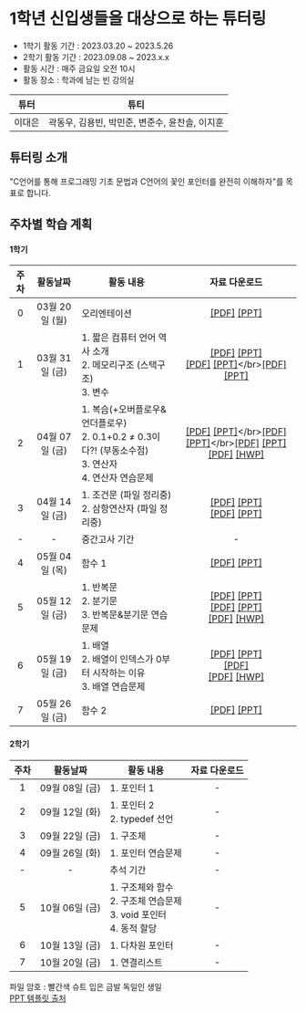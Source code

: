 # 1학년 신입생들을 대상으로 하는 튜터링
* 1학기 활동 기간 : 2023.03.20 ~ 2023.5.26
* 2학기 활동 기간 : 2023.09.08 ~ 2023.x.x
* 활동 시간 : 매주 금요일 오전 10시
* 활동 장소 : 학과에 남는 빈 강의실

| 튜터 | 튜티 |
| ------ | :------: |
| 이대은 | 곽동우, 김용빈, 박민준, 변준수, 윤찬솔, 이지훈 |

## 튜터링 소개
"C언어를 통해 프로그래밍 기초 문법과 C언어의 꽃인 포인터를 완전히 이해하자"를 목표로 합니다.


## 주차별 학습 계획
#### 1학기
| 주차 | 활동날짜 |  <center>활동 내용</center> | 자료 다운로드 |
| :------: | :------: | :------ | :------: |
| 0 | 03월 20일 (월) | 오리엔테이션|[[PDF]](https://github.com/2daeeun/C_freshman_tutoring/raw/main/00주차_03월_20일/00주차_OT_오리엔테이션.pdf) [[PPT]](https://github.com/2daeeun/C_freshman_tutoring/raw/main/00주차_03월_20일/00주차_OT_오리엔테이션.pptx) |
| 1 | 03월 31일 (금) |  1. 짧은 컴퓨터 언어 역사 소개</br>2. 메모리구조 (스택구조)</br>3. 변수|[[PDF]](https://github.com/2daeeun/C_freshman_tutoring/raw/main/01주차_03월_31일/01주차_1_짧은_컴퓨터_언어_역사_소개.pdf) [[PPT]](https://github.com/2daeeun/C_freshman_tutoring/raw/main/01주차_03월_31일/01주차_1_짧은_컴퓨터_언어_역사_소개.pptx)</br>[[PDF]](https://github.com/2daeeun/C_freshman_tutoring/raw/main/01주차_03월_31일/01주차_2_메모리_구조(feat_스택구조).pdf) [[PPT]](https://github.com/2daeeun/C_freshman_tutoring/raw/main/01주차_03월_31일/01주차_2_메모리_구조(feat_스택구조).pptx)</br>[[PDF]](https://github.com/2daeeun/C_freshman_tutoring/raw/main/01주차_03월_31일/01주차_3_변수.pdf) [[PPT]](https://github.com/2daeeun/C_freshman_tutoring/raw/main/01주차_03월_31일/01주차_3_변수.pptx)|
| 2 | 04월 07일 (금) | 1. 복습(+오버플로우&언더플로우)</br>2. 0.1+0.2 ≠ 0.3이다?! (부동소수점)</br>3. 연산자 </br> 4. 연산자 연습문제 |[[PDF]](https://github.com/2daeeun/C_freshman_tutoring/raw/main/02주차_04월_07일/02주차_1_저번_튜터링의_강제암기_내용_복습_(feat_오버플로우with언더플로우).pdf) [[PPT]](https://github.com/2daeeun/C_freshman_tutoring/raw/main/02주차_04월_07일/02주차_1_저번_튜터링의_강제암기_내용_복습_(feat_오버플로우with언더플로우).pptx)</br>[[PDF]](https://github.com/2daeeun/C_freshman_tutoring/raw/main/02주차_04월_07일/02주차_2_0.1_더하기_0.2는_0.3_아니다_(feat_부동소수점).pdf) [[PPT]](https://github.com/2daeeun/C_freshman_tutoring/raw/main/02주차_04월_07일/02주차_2_0.1_더하기_0.2는_0.3_아니다_(feat_부동소수점).pptx)</br>[[PDF]](https://github.com/2daeeun/C_freshman_tutoring/raw/main/02주차_04월_07일/02주차_3_연산자.pdf) [[PPT]](https://github.com/2daeeun/C_freshman_tutoring/raw/main/02주차_04월_07일/02주차_3_연산자.pptx)</br>[[PDF]](https://github.com/2daeeun/C_freshman_tutoring/raw/main/02주차_04월_07일/연산자_연습문제.pdf) [[HWP]](https://github.com/2daeeun/C_freshman_tutoring/raw/main/02주차_04월_07일/연산자_연습문제.hwp)|
| 3 | 04월 14일 (금) | 1. 조건문 (파일 정리중) </br> 2. 삼항연산자 (파일 정리중) | [[PDF]](url) [[PPT]](url) </br>[[PDF]](url) [[PPT]](url)|
| - | - | 중간고사 기간 | - |
| 4 | 05월 04일 (목)| 함수 1|[[PDF]](https://github.com/2daeeun/C_freshman_tutoring/raw/main/06주차_05월_04일/06주차_함수1.pdf) [[PPT]](https://github.com/2daeeun/C_freshman_tutoring/raw/main/06주차_05월_04일/06주차_함수1.pptx) |
| 5 | 05월 12일 (금) | 1. 반복문</br> 2. 분기문</br> 3. 반복문&분기문 연습문제 | [[PDF]](https://github.com/2daeeun/C_freshman_tutoring/raw/main/07주차_05월_12일/07주차_1_반복문.pdf) [[PPT]](https://github.com/2daeeun/C_freshman_tutoring/raw/main/07주차_05월_12일/07주차_1_반복문.pptx) </br>[[PDF]](https://github.com/2daeeun/C_freshman_tutoring/raw/main/07주차_05월_12일/07주차_2_분기문.pdf) [[PPT]](https://github.com/2daeeun/C_freshman_tutoring/raw/main/07주차_05월_12일/07주차_2_분기문.pptx) </br> [[PDF]](https://github.com/2daeeun/C_freshman_tutoring/raw/main/07주차_05월_12일/반복문with분기문_연습문제.pdf) [[HWP]](https://github.com/2daeeun/C_freshman_tutoring/raw/main/07주차_05월_12일/반복문with분기문_연습문제.hwp)|
| 6 | 05월 19일 (금) | 1. 배열</br> 2. 배열이 인덱스가 0부터 시작하는 이유 </br> 3. 배열 연습문제| [[PDF]](https://github.com/2daeeun/C_freshman_tutoring/raw/main/08주차_05월_19일/08주차_1_배열1.pdf) [[PPT]](https://github.com/2daeeun/C_freshman_tutoring/raw/main/08주차_05월_19일/08주차_1_배열1.pptx) </br>[[PDF]](https://github.com/2daeeun/C_freshman_tutoring/raw/main/08주차_05월_19일/배열의_시작이_0인_이유.pdf) </br>[[PDF]](https://github.com/2daeeun/C_freshman_tutoring/raw/main/08주차_05월_19일/배열_연습문제.pdf) [[HWP]](https://github.com/2daeeun/C_freshman_tutoring/raw/main/08주차_05월_19일/배열_연습문제.hwp)|
| 7 | 05월 26일 (금) | 함수 2 | [[PDF]](https://github.com/2daeeun/C_freshman_tutoring/raw/main/09주차_05월_26일/09주차_1_함수2.pdf) [[PPT]](https://github.com/2daeeun/C_freshman_tutoring/raw/main/09주차_05월_26일/09주차_1_함수2.pptx) |

#### 2학기
| 주차 | 활동날짜 |  <center>활동 내용</center> | 자료 다운로드 |
| :------: | :------: | :------ | :------: |
| 1 | 09월 08일 (금) | 1. 포인터 1 | - |
| 2 | 09월 12일 (화) | 1. 포인터 2 </br> 2. typedef 선언 | - |
| 3 | 09월 22일 (금) | 1. 구조체 | - |
| 4 | 09월 26일 (화) | 1. 포인터 연습문제| - |
| - | - | 추석 기간 | - |
| 5 | 10월 06일 (금) | 1. 구조체와 함수 </br> 2. 구조체 연습문제 </br> 3. void 포인터 </br> 4. 동적 할당| - |
| 6 | 10월 13일 (금) | 1. 다차원 포인터 | - |
| 7 | 10월 20일 (금) | 1. 연결리스트 | - |


파일 암호 : 빨간색 슈트 입은 금발 독일인 생일  
[PPT 템플릿 출처](https://slidesgo.com/theme/retato-slideshow#search-simple+blue&position-14&results-298&rs=search)  
